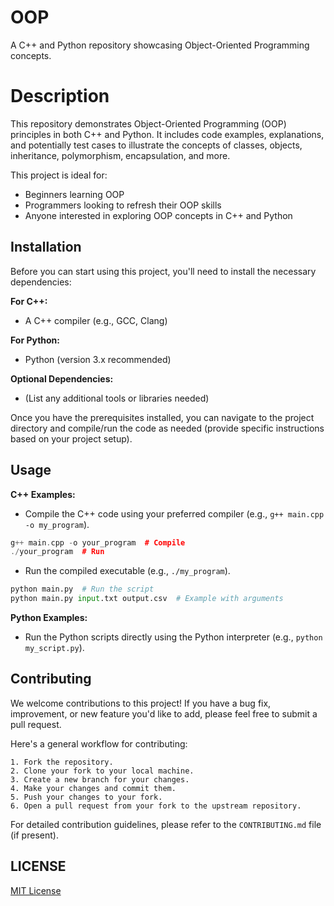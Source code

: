 # OOP 

A C++ and Python repository showcasing Object-Oriented Programming concepts.

# Description

This repository demonstrates Object-Oriented Programming (OOP) principles in both C++ and Python. It includes code examples, explanations, and potentially test cases to illustrate the concepts of classes, objects, inheritance, polymorphism, encapsulation, and more.

This project is ideal for:

* Beginners learning OOP
* Programmers looking to refresh their OOP skills
* Anyone interested in exploring OOP concepts in C++ and Python

## Installation

Before you can start using this project, you'll need to install the necessary dependencies:

**For C++:**

* A C++ compiler (e.g., GCC, Clang)

**For Python:**

* Python (version 3.x recommended)

**Optional Dependencies:**

* (List any additional tools or libraries needed)

Once you have the prerequisites installed, you can navigate to the project directory and compile/run the code as needed (provide specific instructions based on your project setup).

## Usage

**C++ Examples:**

* Compile the C++ code using your preferred compiler (e.g., `g++ main.cpp -o my_program`).
```c++
g++ main.cpp -o your_program  # Compile
./your_program  # Run
```
* Run the compiled executable (e.g., `./my_program`).
```python
python main.py  # Run the script
python main.py input.txt output.csv  # Example with arguments
```

**Python Examples:**

* Run the Python scripts directly using the Python interpreter (e.g., `python my_script.py`).


## Contributing

We welcome contributions to this project! If you have a bug fix, improvement, or new feature you'd like to add, please feel free to submit a pull request.

Here's a general workflow for contributing:

    1. Fork the repository.
    2. Clone your fork to your local machine.
    3. Create a new branch for your changes.
    4. Make your changes and commit them.
    5. Push your changes to your fork.
    6. Open a pull request from your fork to the upstream repository.

For detailed contribution guidelines, please refer to the `CONTRIBUTING.md` file (if present).


## LICENSE

[MIT License](LICENSE)